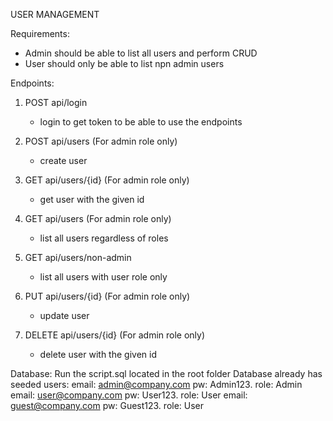 USER MANAGEMENT

Requirements:
- Admin should be able to list all users and perform CRUD
- User should only be able to list npn admin users


Endpoints:
1. POST api/login
    - login to get token to be able to use the endpoints

2. POST api/users (For admin role only)
    - create user

3. GET api/users/{id} (For admin role only)
    - get user with the given id

4. GET api/users (For admin role only)
    - list all users regardless of roles

5. GET api/users/non-admin
    - list all users with user role only

4. PUT api/users/{id} (For admin role only)
    - update user

5. DELETE api/users/{id} (For admin role only)
    - delete user with the given id

Database:
Run the script.sql located in the root folder
Database already has seeded users:
email: admin@company.com pw: Admin123. role: Admin
email: user@company.com pw: User123. role: User
email: guest@company.com pw: Guest123. role: User





